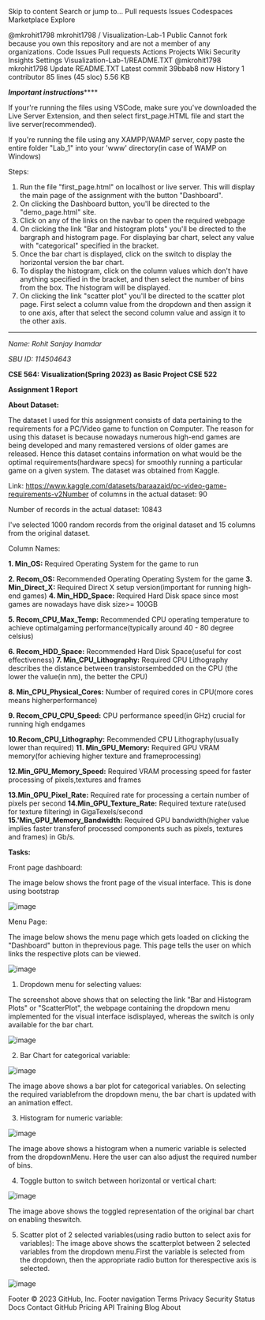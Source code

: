 Skip to content
Search or jump to…
Pull requests
Issues
Codespaces
Marketplace
Explore
 
@mkrohit1798 
mkrohit1798
/
Visualization-Lab-1
Public
Cannot fork because you own this repository and are not a member of any organizations.
Code
Issues
Pull requests
Actions
Projects
Wiki
Security
Insights
Settings
Visualization-Lab-1/README.TXT
@mkrohit1798
mkrohit1798 Update README.TXT
Latest commit 39bbab8 now
 History
 1 contributor
85 lines (45 sloc)  5.56 KB

*******************Important instructions***********************

If your're running the files using VSCode, make sure you've downloaded the Live Server Extension, and then select first_page.HTML file and start the live server(recommended).

If you're running the file using any XAMPP/WAMP server, copy paste the entire folder "Lab_1" into your 'www' directory(in case of WAMP on Windows)

Steps:
1. Run the file "first_page.html" on localhost or live server. This will display the main page of the assignment with the button "Dashboard".
2. On clicking the Dashboard button, you'll be directed to the "demo_page.html" site. 
3. Click on any of the links on the navbar to open the required webpage
4. On clicking the link "Bar and histogram plots" you'll be directed to the bargraph and histogram page. For displaying bar chart, select any value with "categorical" specified in the bracket. 
5. Once the bar chart is displayed, click on the switch to display the horizontal version the bar chart.
6. To display the histogram, click on the column values which don't have anything specified in the bracket, and then select the number of bins from the box. The histogram will be displayed.
7. On clicking the link "scatter plot" you'll be directed to the scatter plot page. First select a column value from the dropdown and then assign it to one axis, after that select the second column value and assign it to the other axis.

***********************************************************************************************************************************************************************

_Name: Rohit Sanjay Inamdar_

_SBU ID: 114504643_

**CSE 564: Visualization(Spring 2023) as Basic Project CSE 522**

**Assignment 1 Report**

**About Dataset:**

The dataset I used for this assignment consists of data pertaining to the requirements for a PC/Video game to function on Computer. The reason for using this dataset is because nowadays numerous high-end games are being developed and many remastered versions of older games are released. Hence this dataset contains information on what would be the optimal requirements(hardware specs) for smoothly running a particular game on a given system. The dataset was obtained from Kaggle.

Link: https://www.kaggle.com/datasets/baraazaid/pc-video-game-requirements-v2Number of columns in the actual dataset: 90

Number of records in the actual dataset: 10843

I've selected 1000 random records from the original dataset and 15 columns from the original dataset.

Column Names:

**1. Min\_OS:** Required Operating System for the game to run

**2. Recom\_OS:** Recommended Operating Operating System for the game **3. Min\_Direct\_X:** Required Direct X setup version(important for running high-end games) **4. Min\_HDD\_Space:** Required Hard Disk space since most games are nowadays have disk size\>= 100GB

**5. Recom\_CPU\_Max\_Temp:** Recommended CPU operating temperature to achieve optimalgaming performance(typically around 40 - 80 degree celsius)

**6. Recom\_HDD\_Space:** Recommended Hard Disk Space(useful for cost effectiveness) **7. Min\_CPU\_Lithography:** Required CPU Lithography describes the distance between transistorsembedded on the CPU (the lower the value(in nm), the better the CPU)

**8. Min\_CPU\_Physical\_Cores:** Number of required cores in CPU(more cores means higherperformance)

**9. Recom\_CPU\_CPU\_Speed:** CPU performance speed(in GHz) crucial for running high endgames

**10.Recom\_CPU\_Lithography:** Recommended CPU Lithography(usually lower than required) **11. Min\_GPU\_Memory:** Required GPU VRAM memory(for achieving higher texture and frameprocessing)

**12.Min\_GPU\_Memory\_Speed:** Required VRAM processing speed for faster processing of pixels,textures and frames

**13.Min\_GPU\_Pixel\_Rate:** Required rate for processing a certain number of pixels per second **14.Min\_GPU\_Texture\_Rate:** Required texture rate(used for texture filtering) in GigaTexels/second **15.'Min\_GPU\_Memory\_Bandwidth:** Required GPU bandwidth(higher value implies faster transferof processed components such as pixels, textures and frames) in Gb/s.

**Tasks:**

Front page dashboard:

The image below shows the front page of the visual interface. This is done using bootstrap 

![image](https://user-images.githubusercontent.com/125203016/224570281-ec5253a2-8dfa-421e-a6fd-938ed52b8031.png)


Menu Page:

The image below shows the menu page which gets loaded on clicking the "Dashboard" button in theprevious page. This page tells the user on which links the respective plots can be viewed. 

![image](https://user-images.githubusercontent.com/125203016/224570299-282b63ad-7a3f-447c-b1ae-efdbac7c2362.png)

1. Dropdown menu for selecting values:

The screenshot above shows that on selecting the link "Bar and Histogram Plots" or "ScatterPlot", the webpage containing the dropdown menu implemented for the visual interface isdisplayed, whereas the switch is only available for the bar chart.

![image](https://user-images.githubusercontent.com/125203016/224570315-67266c73-d7e2-4786-83d5-63958e5370ad.png)

2. Bar Chart for categorical variable:

![image](https://user-images.githubusercontent.com/125203016/224570326-a1702260-b01f-4913-a27f-7a60734873c5.png)

The image above shows a bar plot for categorical variables. On selecting the required variablefrom the dropdown menu, the bar chart is updated with an animation effect.

3. Histogram for numeric variable:

![image](https://user-images.githubusercontent.com/125203016/224570341-104f8802-ea1c-4592-8d1e-cc8b5b32dbfa.png)

The image above shows a histogram when a numeric variable is selected from the dropdownMenu. Here the user can also adjust the required number of bins.

4. Toggle button to switch between horizontal or vertical chart:

![image](https://user-images.githubusercontent.com/125203016/224570373-0cfd0060-7bdc-429f-ab6b-7cb6fe8c337f.png)

The image above shows the toggled representation of the original bar chart on enabling theswitch.

5. Scatter plot of 2 selected variables(using radio button to select axis for variables): The image above shows the scatterplot between 2 selected variables from the dropdown menu.First the variable is selected from the dropdown, then the appropriate radio button for therespective axis is selected.

![image](https://user-images.githubusercontent.com/125203016/224570391-eada311e-7cfe-4c43-aa1a-2c0a3fc10bea.png)

Footer
© 2023 GitHub, Inc.
Footer navigation
Terms
Privacy
Security
Status
Docs
Contact GitHub
Pricing
API
Training
Blog
About
